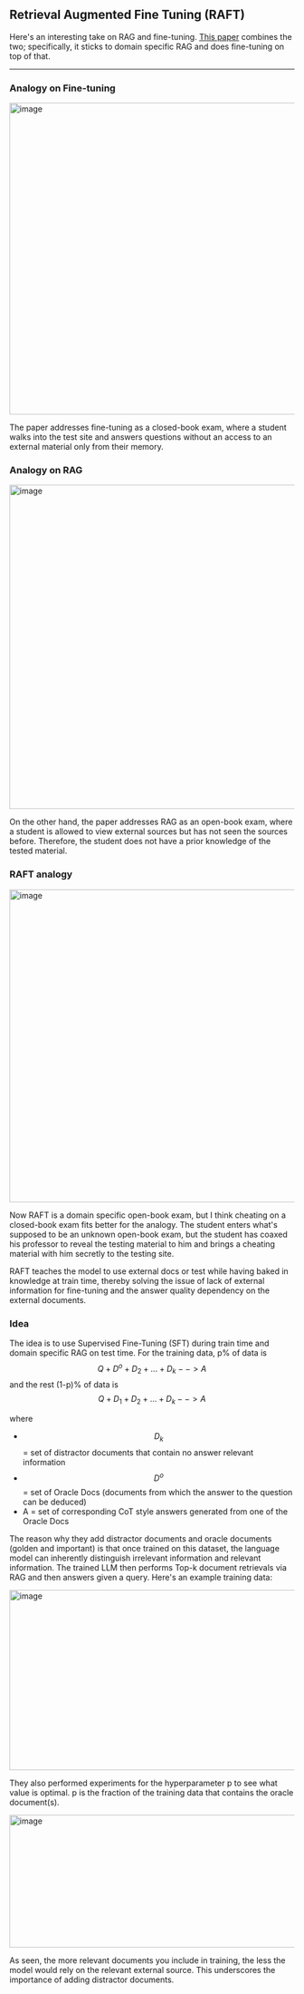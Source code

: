 ## Retrieval Augmented Fine Tuning (RAFT)

Here's an interesting take on RAG and fine-tuning. [This paper](https://arxiv.org/pdf/2403.10131) combines the two; specifically, it sticks to domain specific RAG and does fine-tuning on top of that. 

---------------------------------------------

### Analogy on Fine-tuning
<img width="958" height="550" alt="image" src="https://github.com/user-attachments/assets/dd591036-f133-46b5-ae15-87f41f00ef31" />

The paper addresses fine-tuning as a closed-book exam, where a student walks into the test site and answers questions without an access to an external material only from their memory. 

### Analogy on RAG
<img width="964" height="572" alt="image" src="https://github.com/user-attachments/assets/2d623dd6-3589-4a73-96a3-85faaf6a8a8f" />

On the other hand, the paper addresses RAG as an open-book exam, where a student is allowed to view external sources but has not seen the sources before. Therefore, the student does not have a prior knowledge of the tested material.

### RAFT analogy
<img width="970" height="552" alt="image" src="https://github.com/user-attachments/assets/76b026b7-5ac1-4697-84d1-0ab249cedb8e" />


Now RAFT is a domain specific open-book exam, but I think cheating on a closed-book exam fits better for the analogy. 
The student enters what's supposed to be an unknown open-book exam, but the student has coaxed his professor to reveal the testing material to him and brings a cheating material with him secretly to the testing site.

RAFT teaches the model to use external docs or test while having baked in knowledge at train time, thereby solving the issue of lack of external information for fine-tuning and the answer quality dependency on the external documents. 

### Idea

The idea is to use Supervised Fine-Tuning (SFT) during train time and domain specific RAG on test time. 
For the training data, p% of data is $$Q+ D^o+D_2 + ... + D_k --> A$$ and the rest (1-p)% of data is $$Q+D_1+D_2+ ... + D_k --> A$$

where 
+ $$D_k$$ = set of distractor documents that contain no answer relevant information
+ $$D^o$$ = set of Oracle Docs (documents from which the answer to the question can be deduced)
+ A = set of corresponding CoT style answers generated from one of the Oracle Docs

The reason why they add distractor documents and oracle documents (golden and important) is that once trained on this dataset, the language model can inherently distinguish irrelevant information and relevant information. 
The trained LLM then performs Top-k document retrievals via RAG and then answers given a query. 
Here's an example training data:

<img width="658" height="318" alt="image" src="https://github.com/user-attachments/assets/e784bc5e-7a47-45d1-8011-4eba3f1cc7fe" />

They also performed experiments for the hyperparameter p to see what value is optimal. p is the fraction of the training data that contains the oracle document(s).

<img width="968" height="234" alt="image" src="https://github.com/user-attachments/assets/e87e1c62-ccc6-4b69-ba7b-20de17665f43" />

As seen, the more relevant documents you include in training, the less the model would rely on the relevant external source. This underscores the importance of adding distractor documents. 
